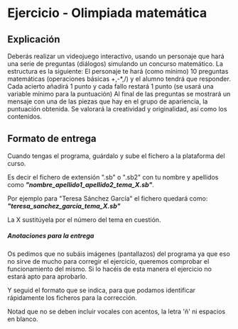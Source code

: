 # Ejercicio - Olimpiada matemática

## Explicación
Deberás realizar un videojuego interactivo, usando un personaje que hará una serie de preguntas (diálogos) simulando un concurso matemático. La estructura es la siguiente:
El personaje te hará (como mínimo) 10 preguntas matemáticas (operaciones básicas +,-*,/) y el alumno tendrá que responder.
Cada acierto añadirá 1 punto y cada fallo restará 1 punto (se usará una variable mínimo para la puntuación)
Al final de las preguntas se mostrará un mensaje con una de las piezas que hay en el grupo de apariencia, la puntuación obtenida.
Se valorará la creatividad y originalidad, así como los contenidos.

## Formato de entrega
Cuando tengas el programa, guárdalo y sube el fichero a la plataforma del curso. 

Es decir el fichero de extensión ".sb" o ".sb2" con tu nombre y apellidos como ***"nombre_apellido1_apellido2_tema_X.sb"***.

Por ejemplo para "Teresa Sánchez García" el fichero quedará como:
***"teresa_sanchez_garcia_tema_X.sb"***

La X sustitúyela por el número del tema en cuestión.

##### Anotaciones para la entrega
Os pedimos que no subáis imágenes (pantallazos) del programa ya que eso no sirve de mucho para corregir el ejercicio, queremos comprobar el funcionamiento del mismo. Si lo hacéis de esta manera el ejercicio no estará apto para aprobarlo.

Y seguid el formato que se indica, para que podamos identificar rápidamente los ficheros para la corrección.

Notad que no se deben incluir vocales con acentos, la letra 'ñ' ni espacios en blanco.
